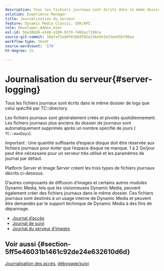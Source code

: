 ```yaml
---
description: Tous les fichiers journaux sont écrits dans le même dossier de journaux que celui spécifié dans le répertoire TC.
solution: Experience Manager
title: Journalisation du serveur
feature: Dynamic Media Classic, SDK/API
role: Developer,Admin,User
exl-id: 5be30dd6-e540-4189-9379-7465ac7198ce
source-git-commit: 38afaf2ed0f01868f02e236e941b23eed5b790aa
workflow-type: tm+mt
source-wordcount: '174'
ht-degree: 1%

---
```


# Journalisation du serveur{#server-logging}

Tous les fichiers journaux sont écrits dans le même dossier de logs que celui spécifié par TC::directory.

Les fichiers journaux sont généralement créés et pivotés quotidiennement. Les fichiers journaux plus anciens du dossier de journaux sont automatiquement supprimés après un nombre spécifié de jours ( `TC::maxDays`).

Important : Une quantité suffisante d’espace disque doit être réservée aux fichiers journaux pour éviter que l’espace disque ne manque. 1 à 2 Go/jour peut être nécessaire pour un serveur très utilisé et les paramètres de journal par défaut.

Platform Server et Image Server créent les trois types de fichiers journaux décrits ci-dessous.

D’autres composants de diffusion d’images et certains autres modules Dynamic Media, tels que les visionneuses Dynamic Media, peuvent également créer des fichiers journaux dans le même dossier. Ces fichiers journaux sont destinés à un usage interne de Dynamic Media et peuvent être demandés par le support technique de Dynamic Media à des fins de dépannage.

* [Journal d’accès](c-access-log.md)
* [Journal de suivi](c-trace-log.md)
* [Journal du serveur d’images](c-image-server-log.md)

## Voir aussi {#section-5ff5e46031b1461c92de24e632610d6d}

[Journalisation des accès](../../../../is-api/image-serving-api-ref/c-configuration-and-administration/c-server-settings/r-access-logging.md#reference-5d175921c12a48a6be7f722517615d0f),  [débogage/suivi](../../../../is-api/image-serving-api-ref/c-configuration-and-administration/c-server-settings/r-debug-trace-logging.md#reference-4b372f81001849f5b495457da7af8e82)
